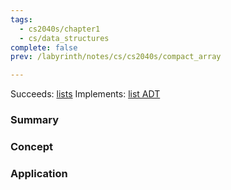 ```yaml
---
tags:
  - cs2040s/chapter1
  - cs/data_structures
complete: false
prev: /labyrinth/notes/cs/cs2040s/compact_array

---
```

Succeeds: [lists](/labyrinth/notes/cs/cs1101s/lists)
Implements: [list ADT](/labyrinth/notes/cs/cs2040s/list_ADT)
### Summary

### Concept

### Application
